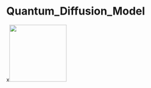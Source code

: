 # Quantum_Diffusion_Model
x[<img src="https://qbraid-static.s3.amazonaws.com/logos/Launch_on_qBraid_white.png" width="150">](https://account.qbraid.com?gitHubUrl=https://github.com/iml8271/Quantum_Diffusion_Model.git)
